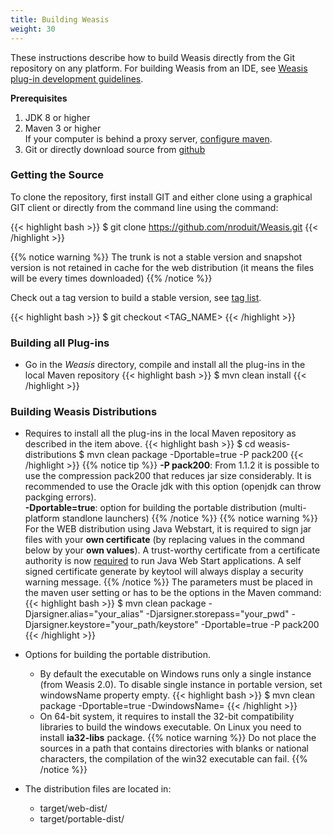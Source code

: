 ```yaml
---
title: Building Weasis
weight: 30
---
```


These instructions describe how to build Weasis directly from the Git repository on any platform. For building Weasis from an IDE, see [Weasis plug-in development guidelines](../guidelines).

**Prerequisites**

1.  JDK 8 or higher
2.  Maven 3 or higher<br>
    If your computer is behind a proxy server, <a target="_blank" href="http://maven.apache.org/guides/mini/guide-proxies.html">configure maven</a>.
3.  Git or directly download source from <a target="_blank" href="https://github.com/nroduit/weasis-i18n">github</a>

### Getting the Source

To clone the repository, first install GIT and either clone using a graphical GIT client or directly from the command line using the command:

{{< highlight bash >}}
$ git clone https://github.com/nroduit/Weasis.git
{{< /highlight >}}

{{% notice warning %}}
The trunk is not a stable version and snapshot version is not retained in cache for the web distribution (it means the files will be every times downloaded)
{{% /notice %}}

Check out a tag version to build a stable version, see <a target="_blank" href="https://github.com/nroduit/Weasis/tags">tag list</a>.

{{< highlight bash >}}
$ git checkout <TAG_NAME>
{{< /highlight >}}

### Building all Plug-ins

- Go in the *Weasis* directory, compile and install all the plug-ins in the local Maven repository
{{< highlight bash >}}
$ mvn clean install
{{< /highlight >}}


### Building Weasis Distributions

- Requires to install all the plug-ins in the local Maven repository as described in the item above.
{{< highlight bash >}}
$ cd weasis-distributions
$ mvn clean package -Dportable=true -P pack200
{{< /highlight >}}
{{% notice tip %}}
**-P pack200**: From 1.1.2 it is possible to use the compression pack200 that reduces jar size considerably. It is recommended to use the Oracle jdk with this option (openjdk can throw packging errors).<br>
**-Dportable=true**: option for building the portable distribution (multi-platform standlone launchers)
{{% /notice %}}
{{% notice warning %}}
For the WEB distribution using Java Webstart, it is required to sign jar files with your **own certificate** (by replacing values in the command below by your **own values**). A trust-worthy certificate from a certificate authority is now  <a target="_blank" href="https://blogs.oracle.com/java-platform-group/entry/code_signing_understanding_who_and">required</a> to run Java Web Start applications. A self signed certificate generate by keytool will always display a security warning message.
{{% /notice %}}
The parameters must be placed in the maven user setting or has to be the options in the Maven command:
{{< highlight bash >}}
$ mvn clean package -Djarsigner.alias="your_alias" -Djarsigner.storepass="your_pwd" -Djarsigner.keystore="your_path/keystore" -Dportable=true -P pack200
{{< /highlight >}}


<!-- -->

-  Options for building the portable distribution.
    - By default the executable on Windows runs only a single instance (from Weasis 2.0). To disable single instance in portable version, set windowsName property empty.
{{< highlight bash >}}
$ mvn clean package -Dportable=true -DwindowsName=
{{< /highlight >}}
    -  On 64-bit system, it requires to install the 32-bit compatibility libraries to build the windows executable. On Linux you need to install **ia32-libs** package.
{{% notice warning %}}
Do not place the sources in a path that contains directories with blanks or national characters, the compilation of the win32 executable can fail.
{{% /notice %}}

- The distribution files are located in:
    - target/web-dist/
    - target/portable-dist/
